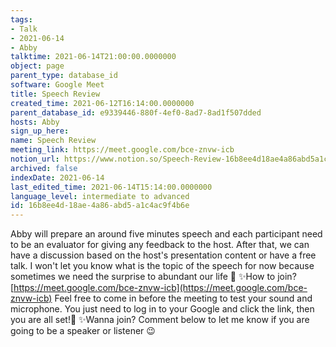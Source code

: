 ```yaml
---
tags:
- Talk
- 2021-06-14
- Abby
talktime: 2021-06-14T21:00:00.0000000
object: page
parent_type: database_id
software: Google Meet
title: Speech Review
created_time: 2021-06-12T16:14:00.0000000
parent_database_id: e9339446-880f-4ef0-8ad7-8ad1f507dded
hosts: Abby
sign_up_here: 
name: Speech Review
meeting_link: https://meet.google.com/bce-znvw-icb
notion_url: https://www.notion.so/Speech-Review-16b8ee4d18ae4a86abd5a1c4ac9f4b6e
archived: false
indexDate: 2021-06-14
last_edited_time: 2021-06-14T15:14:00.0000000
language_level: intermediate to advanced
id: 16b8ee4d-18ae-4a86-abd5-a1c4ac9f4b6e
---
```


Abby will prepare an around five minutes speech and each participant need to be an evaluator for giving any feedback to the host. After that, we can have a discussion based on the host's presentation content or have a free talk. I won't let you know what is the topic of the speech for now because sometimes we need the surprise to abundant our life 🥰
✨How to join?
 [https://meet.google.com/bce-znvw-icb](https://meet.google.com/bce-znvw-icb) 
Feel free to come in before the meeting to test your sound and microphone. You just need to log in to your Google and click the link, then you are all set!🥳 
✨Wanna join?
Comment below to let me know if you are going to be a speaker or listener 😉

